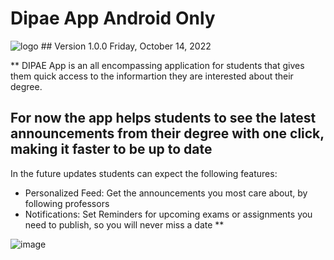 # Dipae App Android Only

![logo](https://user-images.githubusercontent.com/70096169/195939512-0a81215e-6409-40e9-8b97-dc4ba5eb456c.jpeg) ## Version 1.0.0 Friday, October 14, 2022

**
DIPAE App is an all encompassing application for students that gives them quick access to
the informartion they are interested about their degree.

For now the app helps students to see the latest announcements from their degree with one click,
making it faster to be up to date
------------------------------------------------------
In the future updates students can expect the following features:
- Personalized Feed: Get the announcements you most care about, by following professors 
- Notifications: Set Reminders for upcoming exams or assignments you need to publish,
so you will never miss a date
**

![image](https://user-images.githubusercontent.com/70096169/195937745-dd3d27e6-8a31-4365-86c4-542beb110c84.png)
